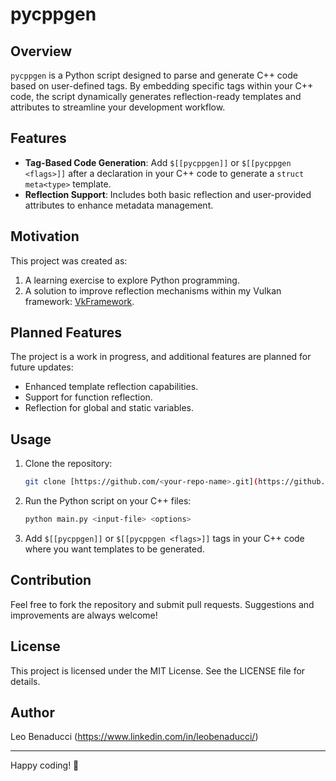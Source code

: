 # pycppgen

## Overview
`pycppgen` is a Python script designed to parse and generate C++ code based on user-defined tags. By embedding specific tags within your C++ code, the script dynamically generates reflection-ready templates and attributes to streamline your development workflow.

## Features
- **Tag-Based Code Generation**: Add `$[[pycppgen]]` or `$[[pycppgen <flags>]]` after a declaration in your C++ code to generate a `struct meta<type>` template.
- **Reflection Support**: Includes both basic reflection and user-provided attributes to enhance metadata management.

## Motivation
This project was created as:
1. A learning exercise to explore Python programming.
2. A solution to improve reflection mechanisms within my Vulkan framework: [VkFramework](https://leobenaducci.visualstudio.com/VkFramework).

## Planned Features
The project is a work in progress, and additional features are planned for future updates:
- Enhanced template reflection capabilities.
- Support for function reflection.
- Reflection for global and static variables.

## Usage
1. Clone the repository:
   ```bash
   git clone [https://github.com/<your-repo-name>.git](https://github.com/leobenaducci/pycppgen.git)
   ```
2. Run the Python script on your C++ files:
   ```bash
   python main.py <input-file> <options>
   ```
3. Add `$[[pycppgen]]` or `$[[pycppgen <flags>]]` tags in your C++ code where you want templates to be generated.

## Contribution
Feel free to fork the repository and submit pull requests. Suggestions and improvements are always welcome!

## License
This project is licensed under the MIT License. See the LICENSE file for details.

## Author
Leo Benaducci (https://www.linkedin.com/in/leobenaducci/)

---
Happy coding! 🎉

